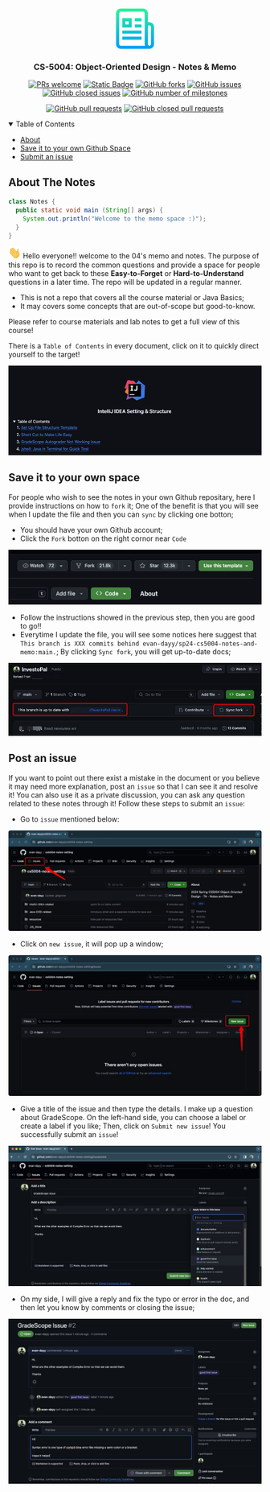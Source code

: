 <a name="readme-top"></a>

<!-- PROJECT LOGO -->
<br />
<div align="center">
  <a>
    <img src="resources/logo.png" alt="Logo" width="80" height="80">
  </a>
  <h3 align="center">CS-5004: Object-Oriented Design - Notes & Memo</h3>
</div>

<div align="center">
  
[![PRs welcome](https://img.shields.io/badge/PRs-welcome-ff69b4.svg?style=flat-square)](https://github.com/evan-dayy/cs5004-notes-setting/pulls)
[![Static Badge](https://img.shields.io/badge/made_by-evan_day-blue?link=https%3A%2F%2Fwww.linkedin.com%2Fin%2Fevandai99%2F)](https://www.linkedin.com/in/evandai99/)
[![GitHub forks](https://img.shields.io/github/forks/evan-dayy/cs5004-notes-setting?style=flat-square&color=css)](https://github.com/evan-dayy/sp24-cs5004-notes-and-memo/network/members)
[![GitHub issues](https://img.shields.io/github/issues/evan-dayy/cs5004-notes-setting)](https://github.com/evan-dayy/sp24-cs5004-notes-and-memo/issues)
[![GitHub closed issues](https://img.shields.io/github/issues-closed/evan-dayy/cs5004-notes-setting)](https://github.com/evan-dayy/sp24-cs5004-notes-and-memo/issues?q=is%3Aissue+is%3Aclosed)
[![GitHub number of milestones](https://img.shields.io/github/milestones/open/evan-dayy/sp24-cs5004-notes-and-memo?color=css)](https://github.com/evan-dayy/sp24-cs5004-notes-and-memo/milestones)

[![GitHub pull requests](https://img.shields.io/github/issues-pr/evan-dayy/cs5004-notes-setting)](https://github.com/evan-dayy/sp24-cs5004-notes-and-memo/pulls)
[![GitHub closed pull requests](https://img.shields.io/github/issues-pr-closed-raw/evan-dayy/sp24-cs5004-notes-and-memo)](https://github.com/evan-dayy/sp24-cs5004-notes-and-memo/pulls?q=is%3Apr+is%3Aclosed)


</div>

<details open>
  <summary>Table of Contents</summary>
  <ul>
    <li><a href="#about-the-notes">About</a></li>
    <li><a href="#save-it-to-your-own-space">Save it to your own Github Space</a></li>
    <li><a href="#post-an-issue">Submit an issue</a></li>
  </ul>
</details>

## About The Notes

```java
class Notes {
  public static void main (String[] args) {
    System.out.println("Welcome to the memo space :)");
  }
}
```

<img src='resources/a.gif' alt='Hi' width="25"/> Hello everyone!! welcome to the 04's memo and notes. The purpose of this repo is to record the common questions and provide a space for people who want to get back to these **Easy-to-Forget** or **Hard-to-Understand** questions in a later time. The repo will be updated in a regular manner.

- This is not a repo that covers all the course material or Java Basics;
- It may covers some concepts that are out-of-scope but good-to-know.

Please refer to course materials and lab notes to get a full view of this course!

There is a `Table of Contents` in every document, click on it to quickly direct yourself to the target!

<div align="center">
  <img src = 'resources/r6.png'>
</div>

## Save it to your own space

For people who wish to see the notes in your own Github repositary, here I provide instructions on how to `fork` it; One of the benefit is that you will see when I update the file and then you can `sync` by clicking one botton;

- You should have your own Github account;
- Click the `Fork` botton on the right cornor near `Code`

<div align="center">
  <img src = 'resources/fork.png'>
</div>

- Follow the instructions showed in the previous step, then you are good to go!!
- Everytime I update the file, you will see some notices here suggest that `This branch is XXX commits behind evan-dayy/sp24-cs5004-notes-and-memo:main.`; By clicking `Sync fork`, you will get up-to-date docs;

<div align="center">
  <img src = 'resources/r1.jpg'>
</div>

## Post an issue

If you want to point out there exist a mistake in the document or you believe it may need more explanation, post an `issue` so that I can see it and resolve it! You can also use it as a private discussion, you can ask any question related to these notes through it! Follow these steps to submit an `issue`:

- Go to `issue` mentioned below:

<div align="center">
  <img src = 'resources/r2.jpg'>
</div>

- Click on `new issue`, it will pop up a window;

<div align="center">
  <img src = 'resources/r3.jpg'>
</div>

- Give a title of the issue and then type the details. I make up a question about GradeScope. On the left-hand side, you can choose a label or create a label if you like; Then, click on `Submit new issue`! You successfully submit an `issue`!

<div align="center">
  <img src = 'resources/r4.png'>
</div>

- On my side, I will give a reply and fix the typo or error in the doc, and then let you know by comments or closing the issue;

<div align="center">
  <img src = 'resources/r5.png'>
</div>
